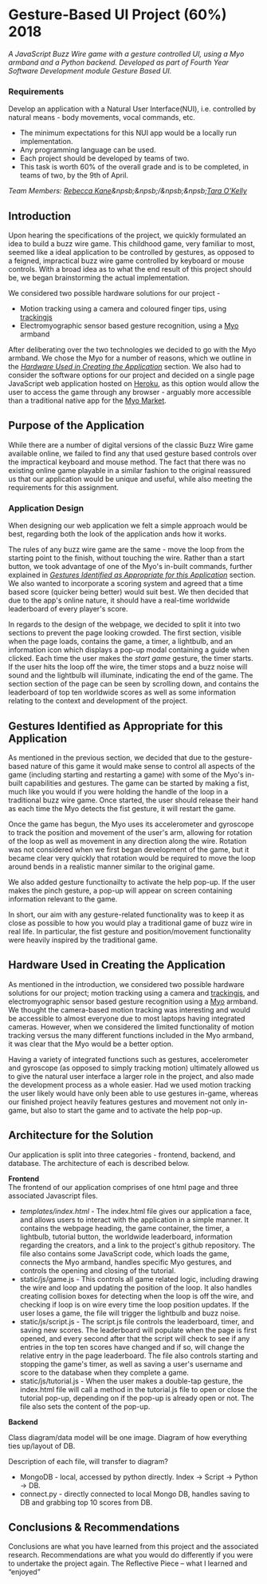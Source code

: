 # Gesture-Based UI Project (60%) 2018
*A JavaScript Buzz Wire game with a gesture controlled UI, using a Myo armband and a Python backend. Developed as part of Fourth Year Software Development module Gesture Based UI.*

### Requirements
Develop an application with a Natural User Interface(NUI), i.e. controlled by natural means - body movements, vocal commands, etc.
+ The minimum expectations for this NUI app would be a locally run implementation.
+ Any programming language can be used.
+ Each project should be developed by teams of two.
+ This task is worth 60% of the overall grade and is to be completed, in teams of two, by the 9th of April. 

*Team Members: [Rebecca Kane](https://github.com/rebeccabernie)&npsb;&npsb;/&npsb;&npsb;[Tara O'Kelly](https://github.com/taraokelly)*

## Introduction
Upon hearing the specifications of the project, we quickly formulated an idea to build a buzz wire game. This childhood game, very familiar to most, seemed like a ideal application to be controlled by gestures, as opposed to a feigned, impractical buzz wire game controlled by keyboard or mouse controls. With a broad idea as to what the end result of this project should be, we began brainstorming the actual implementation.

We considered two possible hardware solutions for our project -  
+ Motion tracking using a camera and coloured finger tips, using [trackingjs](https://trackingjs.com/)  
+ Electromyographic sensor based gesture recognition, using a [Myo](https://www.myo.com) armband  

After deliberating over the two technologies we decided to go with the Myo armband. We chose the Myo for a number of reasons, which we outline in the *[Hardware Used in Creating the Application](#hardware-used-in-creating-the-application)* section. We also had to consider the software options for our project and decided on a single page JavaScript web application hosted on [Heroku](https://www.heroku.com/), as this option would allow the user to access the game through any browser - arguably more accessible than a traditional native app for the [Myo Market](https://market.myo.com/).  

## Purpose of the Application  
While there are a number of digital versions of the classic Buzz Wire game available online, we failed to find any that used gesture based controls over the impractical keyboard and mouse method. The fact that there was no existing online game playable in a similar fashion to the original reassured us that our application would be unique and useful, while also meeting the requirements for this assignment.  
### Application Design  
When designing our web application we felt a simple approach would be best, regarding both the look of the application ands how it works.  

The rules of any buzz wire game are the same - move the loop from the starting point to the finish, without touching the wire. Rather than a start button, we took advantage of one of the Myo's in-built commands, further explained in *[Gestures Identified as Appropriate for this Application](#gestures-identified-as-appropriate-for-this-application)* section. We also wanted to incorporate a scoring system and agreed that a time based score (quicker being better) would suit best. We then decided that due to the app's online nature, it should have a real-time worldwide leaderboard of every player's score.  

In regards to the design of the webpage, we decided to split it into two sections to prevent the page looking crowded. The first section, visible when the page loads, contains the game, a timer, a lightbulb, and an information icon which displays a pop-up modal containing a guide when clicked. Each time the user makes the *start game* gesture, the timer starts. If the user hits the loop off the wire, the timer stops and a buzz noise will sound and the lightbulb will illuminate, indicating the end of the game. The section section of the page can be seen by scrolling down, and contains the leaderboard of top ten worldwide scores as well as some information relating to the context and development of the project.  

## Gestures Identified as Appropriate for this Application  
As mentioned in the previous section, we decided that due to the gesture-based nature of this game it would make sense to control all aspects of the game (including starting and restarting a game) with some of the Myo's in-built capabilities and gestures. The game can be started by making a fist, much like you would if you were holding the handle of the loop in a traditional buzz wire game. Once started, the user should release their hand as each time the Myo detects the fist gesture, it will restart the game.  

Once the game has begun, the Myo uses its accelerometer and gyroscope to track the position and movement of the user's arm, allowing for rotation of the loop as well as movement in any direction along the wire. Rotation was not considered when we first began development of the game, but it became clear very quickly that rotation would be required to move the loop around bends in a realistic manner similar to the original game.  

We also added gesture functionailty to activate the help pop-up. If the user makes the pinch gesture, a pop-up will appear on screen containing information relevant to the game.   

In short, our aim with any gesture-related functionality was to keep it as close as possible to how you would play a traditional game of buzz wire in real life. In particular, the fist gesture and position/movement functionality were heavily inspired by the traditional game.

## Hardware Used in Creating the Application  
As mentioned in the introduction, we considered two possible hardware solutions for our project; motion tracking using a camera and [trackingjs](https://trackingjs.com/), and electromyographic sensor based gesture recognition using a [Myo](https://www.myo.com) armband. We thought the camera-based motion tracking was interesting and would be accessible to almost everyone due to most laptops having integrated cameras. However, when we considered the limited functionality of motion tracking versus the many different functions included in the Myo armband, it was clear that the Myo would be a better option.  

Having a variety of integrated functions such as gestures, accelerometer and gyroscope (as opposed to simply tracking motion) ultimately allowed us to give the natural user interface a larger role in the project, and also made the development process as a whole easier. Had we used motion tracking the user likely would have only been able to use gestures in-game, whereas our finished project heavily features gestures and movement not only in-game, but also to start the game and to activate the help pop-up.

## Architecture for the Solution  
Our application is split into three categories - frontend, backend, and database. The architecture of each is described below.  

**Frontend**  
The frontend of our application comprises of one html page and three associated Javascript files.
+ *templates/index.html* - The index.html file gives our application a face, and allows users to interact with the application in a simple manner. It contains the webpage heading, the game container, the timer, a lightbulb, tutorial button, the worldwide leaderboard, information regarding the creators, and a link to the project's github repository. The file also contains some JavaScript code, which loads the game, connects the Myo armband, handles specific Myo gestures, and controls the opening and closing of the tutorial.   
+ static/js/game.js - This controls all game related logic, including drawing the wire and loop and updating the position of the loop. It also handles creating collision boxes for detecting when the loop is off the wire, and checking if loop is on wire every time the loop position updates. If the user loses a game, the file will trigger the lightbulb and buzz noise.  
+ static/js/script.js - The script.js file controls the leaderboard, timer, and saving new scores. The leaderboard will populate when the page is first opened, and every second after that the script will check to see if any entries in the top ten scores have changed and if so, will change the relative entry in the page leaderboard. The file also controls starting and stopping the game's timer, as well as saving a user's username and score to the database when they complete a game.   
+ static/js/tutorial.js - When the user makes a double-tap gesture, the index.html file will call a method in the tutorial.js file to open or close the tutorial pop-up, depending on if the pop-up is already open or not. The file also sets the content of the pop-up.  

**Backend**



Class diagram/data model will be one image. Diagram of how everything ties up/layout of DB.  

Description of each file, will transfer to diagram?  
+ MongoDB - local, accessed by python directly. Index -> Script -> Python -> DB.  
+ connect.py - directly connected to local Mongo DB, handles saving to DB and grabbing top 10 scores from DB.  

## Conclusions & Recommendations  
Conclusions are what you have learned from this project and the associated research.  Recommendations are what you would do differently if you were to undertake the project again.  The Reflective Piece – what I learned and “enjoyed”